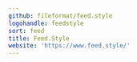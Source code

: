 ```yaml
---
github: fileformat/feed.style
logohandle: feedstyle
sort: feed
title: Feed.Style
website: 'https://www.feed.style/'
---
```

